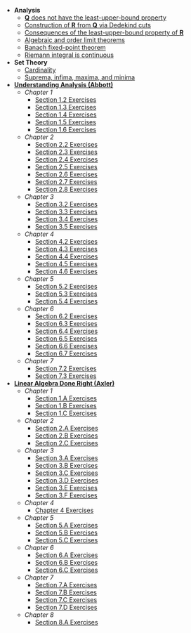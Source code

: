 - **Analysis**
  - [**Q** does not have the least-upper-bound property](https://lew98.github.io/Mathematics/Q_does_not_have_the_least_upper_bound_property.pdf)
  - [Construction of **R** from **Q** via Dedekind cuts](https://lew98.github.io/Mathematics/Construction_of_R_from_Q_via_Dedekind_cuts.pdf)
  - [Consequences of the least-upper-bound property of **R**](https://lew98.github.io/Mathematics/Consequences_of_the_least_upper_bound_property_of_R.pdf)
  - [Algebraic and order limit theorems](https://lew98.github.io/Mathematics/Algebraic_and_order_limit_theorems.pdf)
  - [Banach fixed-point theorem](https://lew98.github.io/Mathematics/Banach_fixed_point_theorem.pdf)
  - [Riemann integral is continuous](https://lew98.github.io/Mathematics/Riemann_integral_is_continuous.pdf)
- **Set Theory**
  - [Cardinality](https://lew98.github.io/Mathematics/Cardinality.pdf)
  - [Suprema, infima, maxima, and minima](https://lew98.github.io/Mathematics/Suprema_infima_maxima_and_minima.pdf)
- [**Understanding Analysis (Abbott)**](https://link.springer.com/book/10.1007/978-1-4939-2712-8)
  - *Chapter 1*
    - [Section 1.2 Exercises](https://lew98.github.io/Mathematics/UA_Section_1_2_Exercises.pdf)
    - [Section 1.3 Exercises](https://lew98.github.io/Mathematics/UA_Section_1_3_Exercises.pdf)
    - [Section 1.4 Exercises](https://lew98.github.io/Mathematics/UA_Section_1_4_Exercises.pdf)
    - [Section 1.5 Exercises](https://lew98.github.io/Mathematics/UA_Section_1_5_Exercises.pdf)
    - [Section 1.6 Exercises](https://lew98.github.io/Mathematics/UA_Section_1_6_Exercises.pdf)
  - *Chapter 2*
    - [Section 2.2 Exercises](https://lew98.github.io/Mathematics/UA_Section_2_2_Exercises.pdf)
    - [Section 2.3 Exercises](https://lew98.github.io/Mathematics/UA_Section_2_3_Exercises.pdf)
    - [Section 2.4 Exercises](https://lew98.github.io/Mathematics/UA_Section_2_4_Exercises.pdf)
    - [Section 2.5 Exercises](https://lew98.github.io/Mathematics/UA_Section_2_5_Exercises.pdf)
    - [Section 2.6 Exercises](https://lew98.github.io/Mathematics/UA_Section_2_6_Exercises.pdf)
    - [Section 2.7 Exercises](https://lew98.github.io/Mathematics/UA_Section_2_7_Exercises.pdf)
    - [Section 2.8 Exercises](https://lew98.github.io/Mathematics/UA_Section_2_8_Exercises.pdf)
  - *Chapter 3*
    - [Section 3.2 Exercises](https://lew98.github.io/Mathematics/UA_Section_3_2_Exercises.pdf)
    - [Section 3.3 Exercises](https://lew98.github.io/Mathematics/UA_Section_3_3_Exercises.pdf)
    - [Section 3.4 Exercises](https://lew98.github.io/Mathematics/UA_Section_3_4_Exercises.pdf)
    - [Section 3.5 Exercises](https://lew98.github.io/Mathematics/UA_Section_3_5_Exercises.pdf)
  - *Chapter 4*
    - [Section 4.2 Exercises](https://lew98.github.io/Mathematics/UA_Section_4_2_Exercises.pdf)
    - [Section 4.3 Exercises](https://lew98.github.io/Mathematics/UA_Section_4_3_Exercises.pdf)
    - [Section 4.4 Exercises](https://lew98.github.io/Mathematics/UA_Section_4_4_Exercises.pdf)
    - [Section 4.5 Exercises](https://lew98.github.io/Mathematics/UA_Section_4_5_Exercises.pdf)
    - [Section 4.6 Exercises](https://lew98.github.io/Mathematics/UA_Section_4_6_Exercises.pdf)
  - *Chapter 5*
    - [Section 5.2 Exercises](https://lew98.github.io/Mathematics/UA_Section_5_2_Exercises.pdf)
    - [Section 5.3 Exercises](https://lew98.github.io/Mathematics/UA_Section_5_3_Exercises.pdf)
    - [Section 5.4 Exercises](https://lew98.github.io/Mathematics/UA_Section_5_4_Exercises.pdf)
  - *Chapter 6*
    - [Section 6.2 Exercises](https://lew98.github.io/Mathematics/UA_Section_6_2_Exercises.pdf)
    - [Section 6.3 Exercises](https://lew98.github.io/Mathematics/UA_Section_6_3_Exercises.pdf)
    - [Section 6.4 Exercises](https://lew98.github.io/Mathematics/UA_Section_6_4_Exercises.pdf)
    - [Section 6.5 Exercises](https://lew98.github.io/Mathematics/UA_Section_6_5_Exercises.pdf)
    - [Section 6.6 Exercises](https://lew98.github.io/Mathematics/UA_Section_6_6_Exercises.pdf)
    - [Section 6.7 Exercises](https://lew98.github.io/Mathematics/UA_Section_6_7_Exercises.pdf)
  - *Chapter 7*
    - [Section 7.2 Exercises](https://lew98.github.io/Mathematics/UA_Section_7_2_Exercises.pdf)
    - [Section 7.3 Exercises](https://lew98.github.io/Mathematics/UA_Section_7_3_Exercises.pdf)
- [**Linear Algebra Done Right (Axler)**](https://linear.axler.net)
  - *Chapter 1*
    - [Section 1.A Exercises](https://lew98.github.io/Mathematics/LADR_Section_1_A_Exercises.pdf)
    - [Section 1.B Exercises](https://lew98.github.io/Mathematics/LADR_Section_1_B_Exercises.pdf)
    - [Section 1.C Exercises](https://lew98.github.io/Mathematics/LADR_Section_1_C_Exercises.pdf)
  - *Chapter 2*
    - [Section 2.A Exercises](https://lew98.github.io/Mathematics/LADR_Section_2_A_Exercises.pdf)
    - [Section 2.B Exercises](https://lew98.github.io/Mathematics/LADR_Section_2_B_Exercises.pdf)
    - [Section 2.C Exercises](https://lew98.github.io/Mathematics/LADR_Section_2_C_Exercises.pdf)
  - *Chapter 3*
    - [Section 3.A Exercises](https://lew98.github.io/Mathematics/LADR_Section_3_A_Exercises.pdf)
    - [Section 3.B Exercises](https://lew98.github.io/Mathematics/LADR_Section_3_B_Exercises.pdf)
    - [Section 3.C Exercises](https://lew98.github.io/Mathematics/LADR_Section_3_C_Exercises.pdf)
    - [Section 3.D Exercises](https://lew98.github.io/Mathematics/LADR_Section_3_D_Exercises.pdf)
    - [Section 3.E Exercises](https://lew98.github.io/Mathematics/LADR_Section_3_E_Exercises.pdf)
    - [Section 3.F Exercises](https://lew98.github.io/Mathematics/LADR_Section_3_F_Exercises.pdf)
  - *Chapter 4*
    - [Chapter 4 Exercises](https://lew98.github.io/Mathematics/LADR_Chapter_4_Exercises.pdf)
  - *Chapter 5*
    - [Section 5.A Exercises](https://lew98.github.io/Mathematics/LADR_Section_5_A_Exercises.pdf)
    - [Section 5.B Exercises](https://lew98.github.io/Mathematics/LADR_Section_5_B_Exercises.pdf)
    - [Section 5.C Exercises](https://lew98.github.io/Mathematics/LADR_Section_5_C_Exercises.pdf)
  - *Chapter 6*
    - [Section 6.A Exercises](https://lew98.github.io/Mathematics/LADR_Section_6_A_Exercises.pdf)
    - [Section 6.B Exercises](https://lew98.github.io/Mathematics/LADR_Section_6_B_Exercises.pdf)
    - [Section 6.C Exercises](https://lew98.github.io/Mathematics/LADR_Section_6_C_Exercises.pdf)
  - *Chapter 7*
    - [Section 7.A Exercises](https://lew98.github.io/Mathematics/LADR_Section_7_A_Exercises.pdf)
    - [Section 7.B Exercises](https://lew98.github.io/Mathematics/LADR_Section_7_B_Exercises.pdf)
    - [Section 7.C Exercises](https://lew98.github.io/Mathematics/LADR_Section_7_C_Exercises.pdf)
    - [Section 7.D Exercises](https://lew98.github.io/Mathematics/LADR_Section_7_D_Exercises.pdf)
  - *Chapter 8*
    - [Section 8.A Exercises](https://lew98.github.io/Mathematics/LADR_Section_8_A_Exercises.pdf)